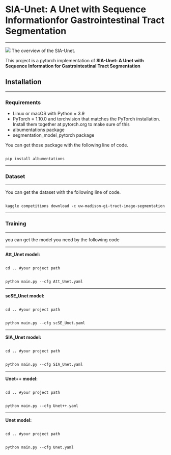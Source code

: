 # SIA-Unet: A Unet with Sequence Informationfor Gastrointestinal Tract Segmentation

---

![](SIA-Unet/images/model_image.png)
The overview of the SIA-Unet.

This project is a pytorch implementation of **SIA-Unet: A Unet with Sequence Information
for Gastrointestinal Tract Segmentation**

## Installation

---

### Requirements

+ Linux or macOS with Python = 3.9
+ PyTorch = 1.10.0 and torchvision that matches the PyTorch installation. Install them together at pytorch.org to make sure of this
+ albumentations package
+ segmentation_model_pytorch package

You can get those package with the following line of code.

<code>
pip install albumentations
</code>

---

### Dataset

---

You can get the dataset with the following line of code.

<code>
kaggle competitions download -c uw-madison-gi-tract-image-segmentation
</code>

---

### Training

---

you can get the model you need by the following code

---

**Att_Unet model:**

<code>
cd .. #your project path

python main.py --cfg Att_Unet.yaml
</code>

---

**scSE_Unet model:**

<code>
cd .. #your project path

python main.py --cfg scSE_Unet.yaml
</code>

---

**SIA_Unet model:**

<code>
cd .. #your project path

python main.py --cfg SIA_Unet.yaml
</code>

---

**Unet++ model:**

<code>
cd .. #your project path

python main.py --cfg Unet++.yaml
</code>

---

**Unet model:**

<code>
cd .. #your project path

python main.py --cfg Unet.yaml
</code>
